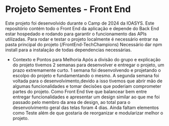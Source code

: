 # Projeto Sementes - Front End

Este projeto foi desenvolvido durante o Camp de 2024 da IOASYS.
Este repositório contém todo o Front End da aplicação e depende do Back End estar hospedado e rodando para garantir o funcionamento das APIs utilizadas.
Para rodar e testar o projeto localmente é necessário entrar na pasta principal do projeto (/FrontEnd-TechChampions)
Necessário dar npm install para a instalação de todas dependencias necessárias.

- Contexto e Pontos para Melhoria
Após a divisão do grupo e explicação do projeto tivemos 2 semanas para desenvolver e entregar o projeto, um prazo extremamente curto.
1 semana foi desenvolvendo e projetando o escolpo do projeto e fundamentando o mesmo.
A segunda semana foi voltada para o desenvolvimento,devido a isso tivemos que abrir mão de algumas funcionalidades e tomar decisões que poderiam comprometer partes do projeto.
Como Front End tive que balancear bem entre entregar funcionalidades e apresentar um design similar ao que me foi passado pelo membro da area de design, ao total para o desenvolvimento geral das telas foram 4 dias.
Ainda faltam elementos como Teste além de que gostaria de reorganizar e modularizar melhor o projeto.
